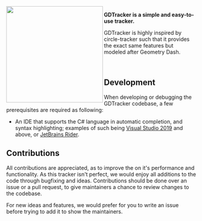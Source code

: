 <img align="left" src="https://alten.s-ul.eu/z1mg3lWy.png" width="256">

**GDTracker is a simple and easy-to-use tracker.**

GDTracker is highly inspired by circle-tracker such that it provides the exact same features but modeled after Geometry Dash.

<br>

## Development
When developing or debugging the GDTracker codebase, a few prerequisites are required as following:
* An IDE that supports the C# language in automatic completion, and syntax highlighting; examples of such being [Visual Studio 2019](https://visualstudio.microsoft.com/vs/) and above, or [JetBrains Rider](https://www.jetbrains.com/rider/).

## Contributions
All contributions are appreciated, as to improve the on it's performance and functionality. As this tracker isn't perfect, we would enjoy all additions to the code through bugfixing and ideas. Contributions should be done over an issue or a pull request, to give maintainers a chance to review changes to the codebase.

For new ideas and features, we would prefer for you to write an issue before trying to add it to show the maintainers.
